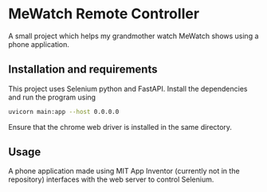 # MeWatch Remote Controller
A small project which helps my grandmother watch MeWatch shows using a phone application.

## Installation and requirements
This project uses Selenium python and FastAPI. Install the dependencies and run the program using
```bash
uvicorn main:app --host 0.0.0.0
```
Ensure that the chrome web driver is installed in the same directory.

## Usage
A phone application made using MIT App Inventor (currently not in the repository) interfaces with the web server to control Selenium.